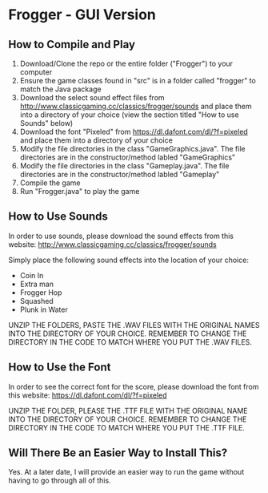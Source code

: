 # Frogger - GUI Version

## How to Compile and Play
1. Download/Clone the repo or the entire folder ("Frogger") to your computer
2. Ensure the game classes found in "src" is in a folder called "frogger" to match the Java package
3. Download the select sound effect files from http://www.classicgaming.cc/classics/frogger/sounds and place them into a directory of your choice (view the section titled "How to use Sounds" below)
4. Download the font "Pixeled" from https://dl.dafont.com/dl/?f=pixeled and place them into a directory of your choice
4. Modify the file directories in the class "GameGraphics.java". The file directories are in the constructor/method labled "GameGraphics"
5. Modify the file directories in the class "Gameplay.java". The file directories are in the constructor/method labled "Gameplay"
6. Compile the game 
7. Run "Frogger.java" to play the game

## How to Use Sounds
In order to use sounds, please download the sound effects from this website:
http://www.classicgaming.cc/classics/frogger/sounds

Simply place the following sound effects into the location of your choice:
  - Coin In
  - Extra man
  - Frogger Hop
  - Squashed
  - Plunk in Water

UNZIP THE FOLDERS, PASTE THE .WAV FILES WITH THE ORIGINAL NAMES INTO THE DIRECTORY OF YOUR CHOICE. REMEMBER TO CHANGE THE DIRECTORY IN THE CODE TO MATCH WHERE YOU PUT THE .WAV FILES.

## How to Use the Font
In order to see the correct font for the score, please download the font from this website:
https://dl.dafont.com/dl/?f=pixeled

UNZIP THE FOLDER, PLEASE THE .TTF FILE WITH THE ORIGINAL NAME INTO THE DIRECTORY OF YOUR CHOICE. REMEMBER TO CHANGE THE DIRECTORY IN THE CODE TO MATCH WHERE YOU PUT THE .TTF FILE.


## Will There Be an Easier Way to Install This?
Yes. At a later date, I will provide an easier way to run the game without having to go through all of this.
